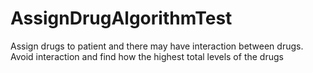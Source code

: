 AssignDrugAlgorithmTest
=======================

Assign drugs to patient and  there may have interaction between drugs. Avoid interaction and find how the highest total levels of the drugs

